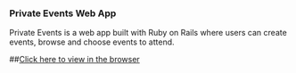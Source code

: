 ### Private Events Web App

Private Events is a web app built with Ruby on Rails where users can create events, browse and choose events to attend.

##[Click here to view in the browser](https://calm-refuge-3455.herokuapp.com)

